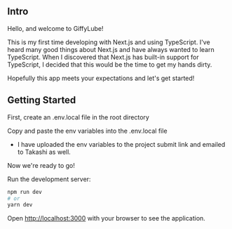 ## Intro

Hello, and welcome to GiffyLube!

This is my first time developing with Next.js and using TypeScript. I've heard many good things about Next.js and have always
wanted to learn TypeScript. When I discovered that Next.js has built-in support for TypeScript, I decided that this would be the time to get
my hands dirty.

Hopefully this app meets your expectations and let's get started!

## Getting Started

First, create an .env.local file in the root directory

Copy and paste the env variables into the .env.local file

- I have uploaded the env variables to the project submit link and emailed to Takashi as well.

Now we're ready to go!

Run the development server:

```bash
npm run dev
# or
yarn dev
```

Open [http://localhost:3000](http://localhost:3000) with your browser to see the application.
